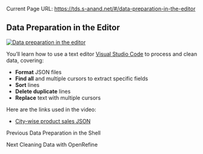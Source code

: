 Current Page URL: https://tds.s-anand.net/#/data-preparation-in-the-editor

## Data Preparation in the Editor

[![Data preparation in the
editor](https://i.ytimg.com/vi_webp/99lYu43L9uM/sddefault.webp)](https://youtu.be/99lYu43L9uM)

You’ll learn how to use a text editor [Visual Studio
Code](https://code.visualstudio.com/) to process and clean data, covering:

  * **Format** JSON files
  * **Find all** and multiple cursors to extract specific fields
  * **Sort** lines
  * **Delete duplicate** lines
  * **Replace** text with multiple cursors

Here are the links used in the video:

  * [City-wise product sales JSON](https://drive.google.com/file/d/1VEnKChf4i04iKsQfw0MwoJlfkOBGQ65B/view?usp=drive_link)

Previous Data Preparation in the Shell

Next Cleaning Data with OpenRefine

